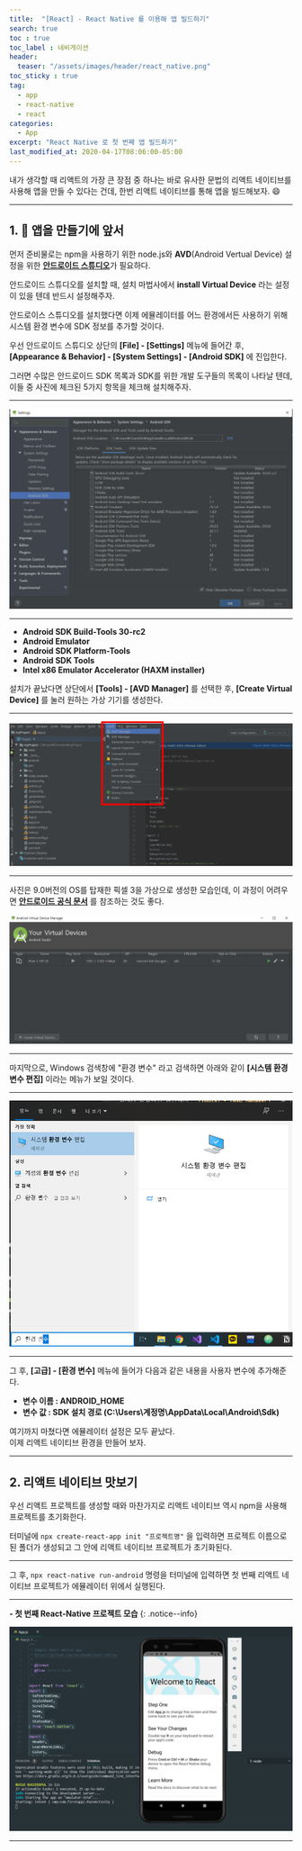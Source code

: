 ```yaml
---
title:  "[React] - React Native 를 이용해 앱 빌드하기"
search: true
toc : true
toc_label : 네비게이션
header:
  teaser: "/assets/images/header/react_native.png"
toc_sticky : true
tag:
  - app
  - react-native
  - react
categories:
  - App
excerpt: "React Native 로 첫 번째 앱 빌드하기"
last_modified_at: 2020-04-17T08:06:00-05:00
---
```


내가 생각할 때 리액트의 가장 큰 장점 중 하나는 바로 유사한 문법의 리액트 네이티브를 사용해 앱을 만들 수 있다는 건데, 한번 리액트 네이티브를 통해 앱을 빌드해보자. 😄   

---

## 1. 🧪 앱을 만들기에 앞서   

먼저 준비물로는 npm을 사용하기 위한 node.js와 **AVD**(Android Vertual Device) 설정을 위한 [**안드로이드 스튜디오**](https://developer.android.com/studio)가 필요하다.  

안드로이드 스튜디오를 설치할 때, 설치 마법사에서 **install Virtual Device** 라는 설정이 있을 텐데 반드시 설정해주자.   

안드로이스 스튜디오를 설치했다면 이제 에뮬레이터를 어느 환경에서든 사용하기 위해 시스템 환경 변수에 SDK 정보를 추가할 것이다.   

우선 안드로이드 스튜디오 상단의 **[File] - [Settings]** 메뉴에 들어간 후, **[Appearance & Behavior] - [System Settings] - [Android SDK]** 에 진입한다.   

그러면 수많은 안드로이드 SDK 목록과 SDK를 위한 개발 도구들의 목록이 나타날 텐데, 이들 중 사진에 체크된 5가지 항목을 체크해 설치해주자.   

---

<img src = "/assets/images/2020-04-17-react-native로 앱 만들기/settings.PNG"/>

---

* **Android SDK Build-Tools 30-rc2**
* **Android Emulator**
* **Android SDK Platform-Tools**
* **Android SDK Tools**
* **Intel x86 Emulator Accelerator (HAXM installer)**

설치가 끝났다면 상단에서 **[Tools] - [AVD Manager]** 를 선택한 후, **[Create Virtual Device]** 를 눌러 원하는 가상 기기를 생성한다.   

---

<img src = "/assets/images/2020-04-17-react-native로 앱 만들기/AVD.PNG"/>

---
사진은 9.0버전의 OS를 탑재한 픽셀 3을 가상으로 생성한 모습인데, 이 과정이 어려우면 [**안드로이드 공식 문서**](https://developer.android.com/studio/run/managing-avds?utm_source=android-studio) 를 참조하는 것도 좋다.

<img src = "/assets/images/2020-04-17-react-native로 앱 만들기/device.PNG"/>

---

마지막으로, Windows 검색창에 "환경 변수" 라고 검색하면 아래와 같이 **[시스템 환경 변수 편집]** 이라는 메뉴가 보일 것이다.

---

<img src = "/assets/images/2020-04-17-react-native로 앱 만들기/환경 변수.PNG"/>

---

그 후, **[고급] - [환경 변수]** 메뉴에 들어가 다음과 같은 내용을 사용자 변수에 추가해준다.   

- **변수 이름 : ANDROID_HOME**
- **변수 값 : SDK 설치 경로 (C:\Users\계정명\AppData\Local\Android\Sdk)**



여기까지 마쳤다면 에뮬레이터 설정은 모두 끝났다.   
이제 리액트 네이티브 환경을 만들어 보자.

---

## 2. 리액트 네이티브 맛보기   

우선 리액트 프로젝트를 생성할 때와 마찬가지로 리액트 네이티브 역시 npm을 사용해 프로젝트를 초기화한다.   

터미널에 ```npx create-react-app init "프로젝트명"``` 을 입력하면 프로젝트 이름으로 된 폴더가 생성되고 그 안에 리액트 네이티브 프로젝트가 초기화된다.   

---

그 후, ```npx react-native run-android``` 명령을 터미널에 입력하면 첫 번째 리액트 네이티브 프로젝트가 에뮬레이터 위에서 실행된다.    

---

**- 첫 번째 React-Native 프로젝트 모습**
{: .notice--info}

<img src = "/assets/images/2020-04-17-react-native로 앱 만들기/run-native.PNG"/>

---
